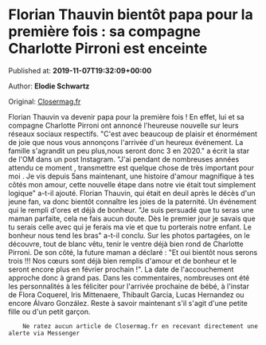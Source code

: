 
# Florian Thauvin bientôt papa pour la première fois : sa compagne Charlotte Pirroni est enceinte

Published at: **2019-11-07T19:32:09+00:00**

Author: **Elodie Schwartz**

Original: [Closermag.fr](https://www.closermag.fr/people/florian-thauvin-bientot-papa-pour-la-premiere-fois-sa-compagne-charlotte-pirroni-1046245)

Florian Thauvin va devenir papa pour la première fois ! En effet, lui et sa compagne Charlotte Pirroni ont annoncé l'heureuse nouvelle sur leurs réseaux sociaux respectifs. "C'est avec beaucoup de plaisir et énormément de joie que nous vous annonçons l'arrivée d'un heureux événement. La famille s'agrandit un peu plus,nous seront donc 3 en 2020." a écrit la star de l'OM dans un post Instagram. "J'ai pendant de nombreuses années attendu ce moment , transmettre est quelque chose de très important pour moi . Je vis depuis 5ans maintenant, une histoire d'amour magnifique à tes côtés mon amour, cette nouvelle étape dans notre vie était tout simplement logique" a-t-il ajouté.
Florian Thauvin, qui était en deuil après le décès d'un jeune fan, va donc bientôt connaître les joies de la paternité. Un événement qui le rempli d'ores et déjà de bonheur. "Je suis persuadé que tu seras une maman parfaite, cela ne fais aucun doute. Dès le premier jour je savais que tu serais celle avec qui je ferais ma vie et que tu porterais notre enfant. Le bonheur nous tend les bras" a-t-il conclu. Sur les photos partagées, on le découvre, tout de blanc vêtu, tenir le ventre déjà bien rond de Charlotte Pirroni.
De son côté, la future maman a déclaré : "Et oui bientôt nous serons trois !!! Nos cœurs sont déjà bien remplis d'amour et de bonheur et le seront encore plus en février prochain !". La date de l'accouchement approche donc à grand pas. Dans les commentaires, nombreuses ont été les personnalités à les féliciter pour l'arrivée prochaine de bébé, à l'instar de Flora Coquerel, Iris Mittenaere, Thibault Garcia, Lucas Hernandez ou encore Álvaro González. Reste à savoir maintenant s'il s'agit d'une petite fille ou d'un petit garçon.

        Ne ratez aucun article de Closermag.fr en recevant directement une alerte via Messenger
      
